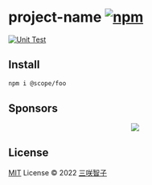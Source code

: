 # project-name [![npm](https://img.shields.io/npm/v/project-name.svg)](https://npmjs.com/package/project-name)

[![Unit Test](https://github.com/sxzz/project-name/actions/workflows/unit-test.yml/badge.svg)](https://github.com/sxzz/project-name/actions/workflows/unit-test.yml)

## Install

```bash
npm i @scope/foo
```

## Sponsors

<p align="center">
  <a href="https://cdn.jsdelivr.net/gh/sxzz/sponsors/sponsors.svg">
    <img src='https://cdn.jsdelivr.net/gh/sxzz/sponsors/sponsors.svg'/>
  </a>
</p>

## License

[MIT](./LICENSE) License © 2022 [三咲智子](https://github.com/sxzz)
